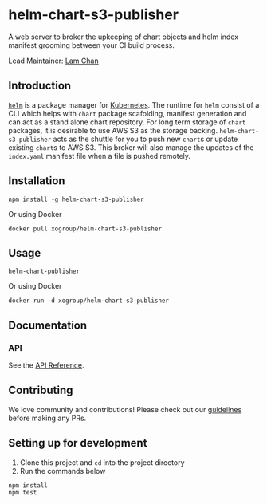 # helm-chart-s3-publisher
A web server to broker the upkeeping of chart objects and helm index manifest grooming between your CI build process.  

Lead Maintainer: [Lam Chan](https://github.com/lamchakchan)

## Introduction
[`helm`](https://github.com/kubernetes/helm) is a package manager for [Kubernetes](https://github.com/kubernetes).  The runtime for `helm` consist of a CLI which helps with `chart` package scafolding, manifest generation and can act as a stand alone chart repository.  For long term storage of `chart` packages, it is desirable to use AWS S3 as the storage backing.  `helm-chart-s3-publisher` acts as the shuttle for you to push new `chart`s or update existing `chart`s to AWS S3.  This broker will also manage the updates of the `index.yaml` manifest file when a file is pushed remotely.

## Installation

```
npm install -g helm-chart-s3-publisher
```

Or using Docker
```
docker pull xogroup/helm-chart-s3-publisher
```

## Usage

```
helm-chart-publisher
```

Or using Docker
```
docker run -d xogroup/helm-chart-s3-publisher
```

## Documentation


### API

See the [API Reference](http://github.com/xogroup/helm-chart-s3-publisher/blob/master/API.md).

## Contributing

We love community and contributions! Please check out our [guidelines](http://github.com/xogroup/helm-chart-s3-publisher/blob/master/.github/CONTRIBUTING.md) before making any PRs.

## Setting up for development

1. Clone this project and `cd` into the project directory
2. Run the commands below

```
npm install
npm test
```